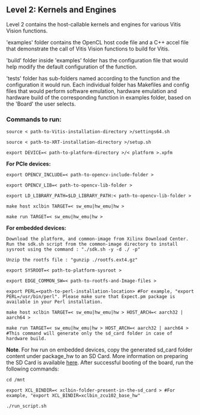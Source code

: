 ## Level 2: Kernels and Engines

Level 2 contains the host-callable kernels and engines for various Vitis Vision functions.

'examples' folder contains the OpenCL host code file and a C++ accel file that demonstrate the call of Vitis Vision functions to build for Vitis.

'build' folder inside 'examples' folder has the configuration file that would help modify the default configuration of the function.

'tests' folder has sub-folders named according to the function and the configuration it would run. Each individual folder has Makefiles and config files that would perform software emulation, hardware emulation and hardware build of the corresponding function in examples folder, based on the 'Board' the user selects.

### Commands to run:

    source < path-to-Vitis-installation-directory >/settings64.sh

    source < path-to-XRT-installation-directory >/setup.sh

    export DEVICE=< path-to-platform-directory >/< platform >.xpfm

**For PCIe devices:**

	export OPENCV_INCLUDE=< path-to-opencv-include-folder >

	export OPENCV_LIB=< path-to-opencv-lib-folder >

	export LD_LIBRARY_PATH=$LD_LIBRARY_PATH:< path-to-opencv-lib-folder >

    make host xclbin TARGET=< sw_emu|hw_emu|hw >

    make run TARGET=< sw_emu|hw_emu|hw >

**For embedded devices:**

	Download the platform, and common-image from Xilinx Download Center. Run the sdk.sh script from the common-image directory to install sysroot using the command : "./sdk.sh -y -d ./ -p"
	
	Unzip the rootfs file : "gunzip ./rootfs.ext4.gz"

    export SYSROOT=< path-to-platform-sysroot >
    
    export EDGE_COMMON_SW=< path-to-rootfs-and-Image-files >
	
	export PERL=<path-to-perl-installation-location> #For example, "export PERL=/usr/bin/perl". Please make sure that Expect.pm package is available in your Perl installation.

    make host xclbin TARGET=< sw_emu|hw_emu|hw > HOST_ARCH=< aarch32 | aarch64 >

    make run TARGET=< sw_emu|hw_emu|hw > HOST_ARCH=< aarch32 | aarch64 > #This command will generate only the sd_card folder in case of hardware build. 

**Note**. For hw run on embedded devices, copy the generated sd_card folder content under package_hw to an SD Card. More information on preparing the SD Card is available [here](https://xilinx-wiki.atlassian.net/wiki/spaces/A/pages/18842385/How+to+format+SD+card+for+SD+boot#HowtoformatSDcardforSDboot-CopingtheImagestotheNewPartitions). After successful booting of the board, run the following commands:

    cd /mnt
	
    export XCL_BINDIR=< xclbin-folder-present-in-the-sd_card > #For example, "export XCL_BINDIR=xclbin_zcu102_base_hw"
	   
    ./run_script.sh
